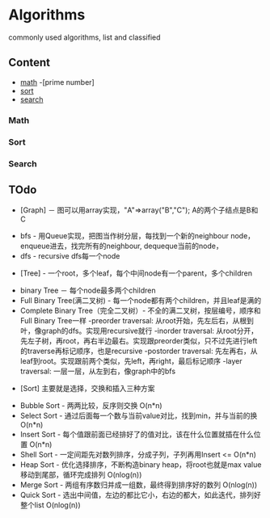 # Algorithms
commonly used algorithms, list and classified

## Content
- [math](#math)
	-[prime number]
- [sort](#sort)
- [search](#search)

### Math

### Sort

### Search


## TOdo
- [Graph] － 图可以用array实现，"A"=>array("B","C"); A的两个子结点是B和C
* bfs - 用Queue实现，把图当作树分层，每找到一个新的neighbour node，enqueue进去，找完所有的neighbour, dequeque当前的node，
* dfs - recursive dfs每一个node

- [Tree] - 一个root，多个leaf，每个中间node有一个parent，多个children
* binary Tree － 每个node最多两个children
* Full Binary Tree(满二叉树) - 每一个node都有两个children，并且leaf是满的
* Complete Binary Tree（完全二叉树）- 不全的满二叉树，按层编号，顺序和Full Binary Tree一样
	-preorder traversal: 从root开始，先左后右，从根到叶，像graph的dfs。实现用recursive就行
	-inorder traversal: 从root分开，先左子树，再root，再右半边最右。实现跟preorder类似，只不过先进行left的traverse再标记顺序，也是recursive
	-postorder traversal: 先左再右，从leaf到root。实现跟前两个类似，先left，再right，最后标记顺序
	-layer traversal: 一层一层，从左到右，像graph中的bfs

- [Sort] 主要就是选择，交换和插入三种方案
* Bubble Sort - 两两比较，反序则交换 O(n*n)
* Select Sort - 通过后面每一个数与当前value对比，找到min，并与当前的换 O(n*n)
* Insert Sort - 每个值跟前面已经排好了的值对比，该在什么位置就插在什么位置 O(n*n)
* Shell Sort - 一定间距先对数列排序，分成子列，子列再用Insert <= O(n*n)
* Heap Sort - 优化选择排序，不断构造binary heap，将root也就是max value移动到尾部，循环完成排列 O(nlog(n))
* Merge Sort - 两组有序数归并成一组数，最终得到排序好的数列 O(nlog(n))
* Quick Sort - 选出中间值，左边的都比它小，右边的都大，如此迭代，排列好整个list O(nlog(n))

